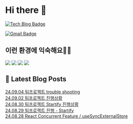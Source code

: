 # Hi there 👋

[![Tech Blog Badge](http://img.shields.io/badge/tistory-black?style=flat-square&logo=Tistory&link=https://codingpracticenote.tistory.com/)](https://codingpracticenote.tistory.com/)
	
[![Gmail Badge](https://img.shields.io/badge/Gmail-d14836?style=flat-square&logo=Gmail&logoColor=white&link=mailto:tkdrnr1215@gmail.com)](mailto:tkdrnr1215@gmail.com)

## 이런 환경에 익숙해요✍🏼

<img src="https://img.shields.io/badge/CSS3-1572B6?style=flat-square&logo=CSS3&logoColor=white"/> </t>
<img src="https://img.shields.io/badge/HTML5-E34F26?style=flat-square&logo=HTML5&logoColor=white"/> 
<img src="https://img.shields.io/badge/JavaScript-F7DF1E?style=flat-square&logo=JavaScript&logoColor=white"/>
<img src="https://img.shields.io/badge/TypeScript-3178C6?style=flat-square&logo=TypeScript&logoColor=white"/>

## 📕 Latest Blog Posts

<a href=https://codingpracticenote.tistory.com/320>24.09.04 팀프로젝트 trouble shooting</a></br><a href=https://codingpracticenote.tistory.com/319>24.09.02 팀프로젝트 진행상황</a></br><a href=https://codingpracticenote.tistory.com/318>24.08.30 팀프로젝트 Startify 진행상황</a></br><a href=https://codingpracticenote.tistory.com/317>24.08.29 팀프로젝트 진행 - Startify</a></br><a href=https://codingpracticenote.tistory.com/316>24.08.28 React Concurrent Feature / useSyncExternalStore</a></br>